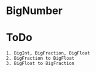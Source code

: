 # BigNumber

# ToDo
    1. BigInt, BigFraction, BigFloat
    2. BigFraction to BigFloat
    3. BigFloat to BigFraction
